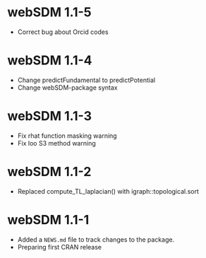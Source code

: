 # webSDM 1.1-5
* Correct bug about Orcid codes

# webSDM 1.1-4
* Change predictFundamental to predictPotential
* Change webSDM-package syntax

# webSDM 1.1-3
* Fix rhat function masking warning
* Fix loo S3 method warning

# webSDM 1.1-2
* Replaced compute_TL_laplacian() with igraph::topological.sort


# webSDM 1.1-1

* Added a `NEWS.md` file to track changes to the package.
* Preparing first CRAN release